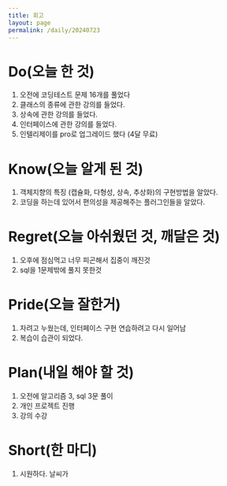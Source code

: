 ```yaml
---
title: 회고
layout: page
permalink: /daily/20240723
---
```

# Do(오늘 한 것)
1. 오전에 코딩테스트 문제 16개를 풀었다
2. 클래스의 종류에 관한 강의를 들었다.
3. 상속에 관한 강의를 들었다.
4. 인터페이스에 관한 강의를 들었다.
5. 인텔리제이를 pro로 업그레이드 했다 (4달 무료)

# Know(오늘 알게 된 것)
1. 객체지향의 특징 (캡슐화, 다형성, 상속, 추상화)의 구현방법을 알았다.
2. 코딩을 하는데 있어서 편의성을 제공해주는 플러그인들을 알았다.


# Regret(오늘 아쉬웠던 것, 깨달은 것)
1. 오후에 점심먹고 너무 피곤해서 집중이 깨진것
2. sql을 1문제밖에 풀지 못한것

# Pride(오늘 잘한거)
1. 자려고 누웠는데, 인터페이스 구현 연습하려고 다시 일어남
2. 복습이 습관이 되었다.

# Plan(내일 해야 할 것)
1. 오전에 알고리즘 3, sql 3문 풀이
2. 개인 프로젝트 진행
3. 강의 수강


# Short(한 마디)
1. 시원하다. 날씨가
